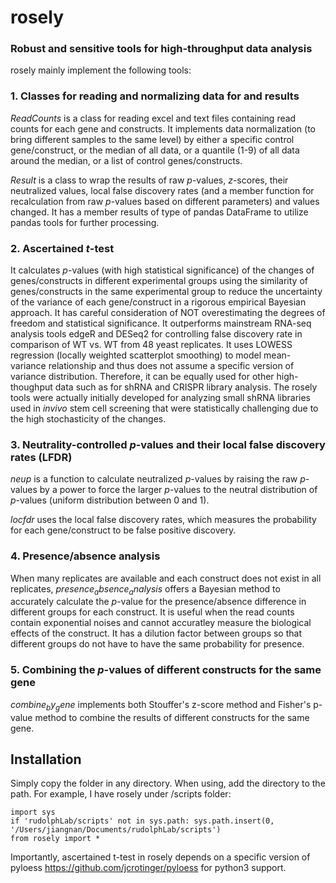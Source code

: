 # rosely
### Robust and sensitive tools for high-throughput data analysis

rosely mainly implement the following tools:
### 1. Classes for reading and normalizing data for and results
$ReadCounts$ is a class for reading excel and text files containing read counts for each gene and constructs. It implements data normalization (to bring different samples to the same level) by either a specific control gene/construct, or the median of all data, or a quantile (1-9) of all data around the median, or a list of control genes/constructs.

$Result$ is a class to wrap the results of raw $p$-values, $z$-scores, their neutralized values, local false discovery rates (and a member function for recalculation from raw $p$-values based on different parameters) and values changed. It has a member results of type of pandas DataFrame to utilize pandas tools for further processing.

### 2. Ascertained $t$-test
It calculates $p$-values (with high statistical significance) of the changes of genes/constructs in different experimental groups using the similarity of genes/constructs in the same experimental group to reduce the uncertainty of the variance of each gene/construct in a rigorous empirical Bayesian approach. It has careful consideration of NOT overestimating the degrees of freedom and statistical significance. It outperforms mainstream RNA-seq analysis tools edgeR and DESeq2 for controlling false discovery rate in comparison of WT vs. WT from 48 yeast replicates. It uses LOWESS regression (locally weighted scatterplot smoothing) to model mean-variance relationship and thus does not assume a specific version of variance distribution. Therefore, it can be equally used for other high-thoughput data such as for shRNA and CRISPR library analysis. The rosely tools were actually initially developed for analyzing small shRNA libraries used in $in vivo$ stem cell screening that were statistically challenging due to the high stochasticity of the changes.

### 3. Neutrality-controlled $p$-values and their local false discovery rates (LFDR)
$neup$ is a function to calculate neutralized $p$-values by raising the raw $p$-values by a power to force the larger $p$-values to the neutral distribution of $p$-values (uniform distribution between 0 and 1). 

$locfdr$ uses the local false discovery rates, which measures the probability for each gene/construct to be false positive discovery. 

### 4. Presence/absence analysis
When many replicates are available and each construct does not exist in all replicates, $presence_absence_analysis$ offers a Bayesian method to accurately calculate the $p$-value for the presence/absence difference in different groups for each construct. It is useful when the read counts contain exponential noises and cannot accuratley measure the biological effects of the construct. It has a dilution factor between groups so that different groups do not have to have the same probability for presence.

### 5. Combining the $p$-values of different constructs for the same gene
$combine_by_gene$ implements both Stouffer's z-score method and Fisher's p-value method to combine the results of different constructs for the same gene.

## Installation
Simply copy the folder in any directory. When using, add the directory to the path. For example, I have rosely under /scripts folder:

    import sys
    if 'rudolphLab/scripts' not in sys.path: sys.path.insert(0, '/Users/jiangnan/Documents/rudolphLab/scripts')
    from rosely import *

Importantly, ascertained t-test in rosely depends on a specific version of pyloess https://github.com/jcrotinger/pyloess for python3 support.
